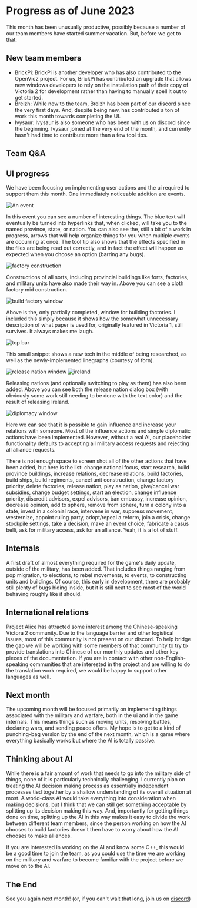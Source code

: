 # Progress as of June 2023

This month has been unusually productive, possibly because a number of our team members have started summer vacation. But, before we get to that:

## New team members

- BrickPi: BrickPi is another developer who has also contributed to the OpenVic2 project. For us, BrickPi has contributed an upgrade that allows new windows developers to rely on the installation path of their copy of Victoria 2 for development rather than having to manually spell it out to get started.
- Breizh: While new to the team, Breizh has been part of our discord since the very first days. And, despite being new, has contributed a ton of work this month towards completing the UI.
- Ivysaur: Ivysaur is also someone who has been with us on discord since the beginning. Ivysaur joined at the very end of the month, and currently hasn't had time to contribute more than a few tool tips.

## Team Q&A

## UI progress

We have been focusing on implementing user actions and the ui required to support them this month. One immediately 
noticeable addition are events.

![An event](event.png)

In this event you can see a number of interesting things. The blue text will eventually be turned into hyperlinks that, when clicked, will take you to the named province, state, or nation. You can also see the, still a bit of a work in progress, arrows that will help organize things for you when multiple events are occurring at once. The tool tip also shows that the effects specified in the files are being read out correctly, and in fact the effect will happen as expected when you choose an option (barring any bugs).

![factory construction](factories.png)

Constructions of all sorts, including provincial buildings like forts, factories, and military units have also made their way in. Above you can see a cloth factory mid construction.

![build factory window](buildwindow.png)

Above is the, only partially completed, window for building factories. I included this simply because it shows how the somewhat unnecessary description of what paper is used for, originally featured in Victoria 1, still survives. It always makes me laugh.

![top bar](tech.png)

This small snippet shows a new tech in the middle of being researched, as well as the newly-implemented linegraphs (courtesy of forn).

![release nation window](release.png)
![ireland](ireland.png)

Releasing nations (and optionally switching to play as them) has also been added. Above you can see both the release nation dialog box (with obviously some work still needing to be done with the text color) and the result of releasing Ireland.

![diplomacy window](diplomacy.png)

Here we can see that it is possible to gain influence and increase your relations with someone. Most of the influence actions and simple diplomatic actions have been implemented. However, without a real AI, our placeholder functionality defaults to accepting all military access requests and rejecting all alliance requests.

There is not enough space to screen shot all of the other actions that have been added, but here is the list: change national focus, start research, build province buildings, increase relations, decrease relations, build factories, build ships, build regiments, cancel unit construction, change factory priority, delete factories, release nation, play as nation, give/cancel war subsidies, change budget settings, start an election, change influence priority, discredit advisors, expel advisors, ban embassy, increase opinion, decrease opinion, add to sphere, remove from sphere, turn a colony into a state, invest in a colonial race, intervene in war, suppress movement, westernize, appoint ruling party, adopt/repeal a reform, join a crisis, change stockpile settings, take a decision, make an event choice, fabricate a casus belli, ask for military access, ask for an alliance. Yeah, it is a lot of stuff.

## Internals

A first draft of almost everything required for the game's daily update, outside of the military, has been added. That includes things ranging from pop migration, to elections, to rebel movements, to events, to constructing units and buildings. Of course, this early in development, there are probably still plenty of bugs hiding inside, but it is still neat to see most of the world behaving roughly like it should.

## International relations

Project Alice has attracted some interest among the Chinese-speaking Victora 2 community. Due to the language barrier and other logistical issues, most of this community is not present on our discord. To help bridge the gap we will be working with some members of that community to try to provide translations into Chinese of our monthly updates and other key pieces of the documentation. If you are in contact with other non-English-speaking communities that are interested in the project and are willing to do the translation work required, we would be happy to support other languages as well.

## Next month

The upcoming month will be focused primarily on implementing things associated with the military and warfare, both in the ui and in the game internals. This means things such as moving units, resolving battles, declaring wars, and sending peace offers. My hope is to get to a kind of punching-bag version by the end of the next month, which is a game where everything basically works but where the AI is totally passive.

## Thinking about AI

While there is a fair amount of work that needs to go into the military side of things, none of it is particularly technically challenging. I currently plan on treating the AI decision making process as essentially independent processes tied together by a shallow understanding of its overall situation at most. A world-class AI would take everything into consideration when making decisions, but I think that we can still get something acceptable by splitting up its decision making this way. And, importantly for getting things done on time, splitting up the AI in this way makes it easy to divide the work between different team members, since the person working on how the AI chooses to build factories doesn't then have to worry about how the AI chooses to make alliances.

If you are interested in working on the AI and know some C++, this would be a good time to join the team, as you could use the time we are working on the military and warfare to become familiar with the project before we move on to the AI.

## The End

See you again next month! (or, if you can't wait that long, join us on [discord](https://discord.gg/QUJExr4mRn))